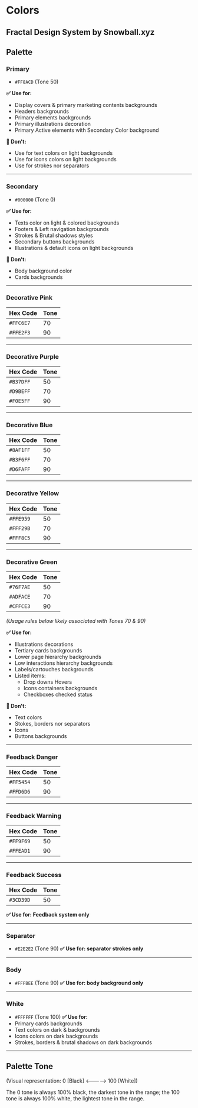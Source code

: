 # Colors

## Fractal Design System by Snowball.xyz

## Palette

### Primary

- `#FF8ACD` (Tone 50)

**✅ Use for:**

- Display covers & primary marketing contents backgrounds
- Headers backgrounds
- Primary elements backgrounds
- Primary illustrations decoration
- Primary Active elements with Secondary Color background

**🚫 Don't:**

- Use for text colors on light backgrounds
- Use for icons colors on light backgrounds
- Use for strokes nor separators

---

### Secondary

- `#000000` (Tone 0)

**✅ Use for:**

- Texts color on light & colored backgrounds
- Footers & Left navigation backgrounds
- Strokes & Brutal shadows styles
- Secondary buttons backgrounds
- Illustrations & default icons on light backgrounds

**🚫 Don't:**

- Body background color
- Cards backgrounds

---

### Decorative Pink

| Hex Code  | Tone |
| --------- | ---- |
| `#FFC6E7` | 70   |
| `#FFE2F3` | 90   |

---

### Decorative Purple

| Hex Code  | Tone |
| --------- | ---- |
| `#B37DFF` | 50   |
| `#D9BEFF` | 70   |
| `#F0E5FF` | 90   |

---

### Decorative Blue

| Hex Code  | Tone |
| --------- | ---- |
| `#8AF1FF` | 50   |
| `#B3F6FF` | 70   |
| `#D6FAFF` | 90   |

---

### Decorative Yellow

| Hex Code  | Tone |
| --------- | ---- |
| `#FFE959` | 50   |
| `#FFF29B` | 70   |
| `#FFF8C5` | 90   |

---

### Decorative Green

| Hex Code  | Tone |
| --------- | ---- |
| `#76F7AE` | 50   |
| `#ADFACE` | 70   |
| `#CFFCE3` | 90   |

_(Usage rules below likely associated with Tones 70 & 90)_

**✅ Use for:**

- Illustrations decorations
- Tertiary cards backgrounds
- Lower page hierarchy backgrounds
- Low interactions hierarchy backgrounds
- Labels/cartouches backgrounds
- Listed items:
  - Drop downs Hovers
  - Icons containers backgrounds
  - Checkboxes checked status

**🚫 Don't:**

- Text colors
- Stokes, borders nor separators
- Icons
- Buttons backgrounds

---

### Feedback Danger

| Hex Code  | Tone |
| --------- | ---- |
| `#FF5454` | 50   |
| `#FFD6D6` | 90   |

---

### Feedback Warning

| Hex Code  | Tone |
| --------- | ---- |
| `#FF9F69` | 50   |
| `#FFEAD1` | 90   |

---

### Feedback Success

| Hex Code  | Tone |
| --------- | ---- |
| `#3CD39D` | 50   |

**✅ Use for: Feedback system only**

---

### Separator

- `#E2E2E2` (Tone 90)
  **✅ Use for: separator strokes only**

---

### Body

- `#FFFBEE` (Tone 90)
  **✅ Use for: body background only**

---

### White

- `#FFFFFF` (Tone 100)
  **✅ Use for:**
- Primary cards backgrounds
- Text colors on dark & backgrounds
- Icons colors on dark backgrounds
- Strokes, borders & brutal shadows on dark backgrounds

---

## Palette Tone

(Visual representation: 0 [Black] <-----> 100 [White])

The 0 tone is always 100% black, the darkest tone in the range; the 100 tone is always 100% white, the lightest tone in the range.
